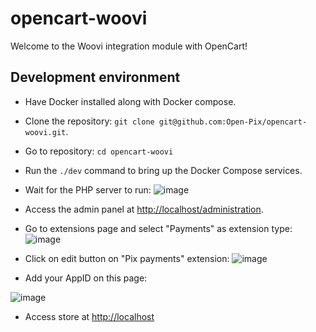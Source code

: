 # opencart-woovi

Welcome to the Woovi integration module with OpenCart!

## Development environment
- Have Docker installed along with Docker compose.
- Clone the repository: `git clone git@github.com:Open-Pix/opencart-woovi.git`.
- Go to repository: `cd opencart-woovi`
- Run the `./dev` command to bring up the Docker Compose services.
- Wait for the PHP server to run:
![image](https://github.com/Open-Pix/opencart-woovi/assets/96352451/5a25081a-fd04-4ec1-bf67-c4c00ca29fa2)
- Access the admin panel at <http://localhost/administration>.
- Go to extensions page and select "Payments" as extension type:
![image](https://github.com/Open-Pix/opencart-woovi/assets/96352451/6764148d-5d90-4182-8d5e-bf87c1fba5dd)

- Click on edit button on "Pix payments" extension:
![image](https://github.com/Open-Pix/opencart-woovi/assets/96352451/3fda7362-1456-4443-a314-41290bf677f8)

- Add your AppID on this page:
  
![image](https://github.com/Open-Pix/opencart-woovi/assets/96352451/ae6825c3-5a1b-4678-93bb-bfcc51e95f1f)

- Access store at <http://localhost>
